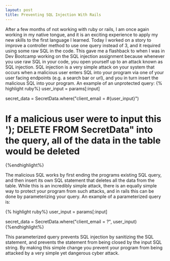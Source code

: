```yaml
---
layout: post
title: Preventing SQL Injection With Rails
---
```


After a few months of not working with ruby or rails, I am once again working in my native tongue, and it is an exciting experience to apply my new skills to the first language I learned. Today I worked on a story to improve a controller method to use one query instead of 3, and it required using some raw SQL in the code. This gave me a flashback to when I was in Dev Bootcamp working on the SQL injection assignment because whenever you use raw SQL in your code, you open yourself up to an attack known as SQL injection. SQL injection is a very simple attack on your system that occurs when a malicious user enters SQL into your program via one of your user facing endpoints (e.g. a search bar or url), and you in turn insert the malicious SQL into your program. 
An example of an unprotected query:
{% highlight ruby%}
user_input = params[:input]

secret_data = SecretData.where("client_email = #{user_input}")

# If a malicious user were to input this '); DELETE FROM SecretData" into the query, all of the data in the table would be deleted
{%endhighlight%}

The malicious SQL works by first ending the programs existing SQL query, and then insert its own SQL statement that deletes all the data from the table. While this is an incredibly simple attack, there is an equally simple way to protect your program from such attacks, and in rails this can be done by parameterizing your query. An example of a parameterized query is:

{% highlight ruby%}
user_input = params[:input]

secret_data = SecretData.where("client_email = ?", user_input)
{%endhighlight%}

This parameterized query prevents SQL injection by sanitizing the SQL statement, and prevents the statement from being closed by the input SQL string. By making this simple change you prevent your program from being attacked by a very simple yet dangerous cyber attack. 
